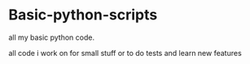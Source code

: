 # Basic-python-scripts
all my basic python code.

all code i work on for small stuff or to do tests and learn new features
